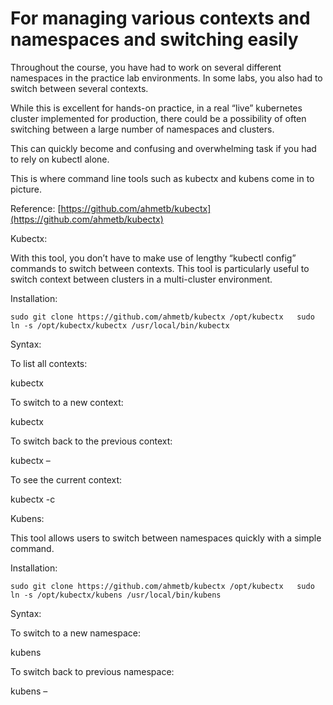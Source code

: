 
# For managing various contexts and namespaces and switching easily



Throughout the course, you have had to work on several different namespaces in the practice lab environments. In some labs, you also had to switch between several contexts.

While this is excellent for hands-on practice, in a real “live” kubernetes cluster implemented for production, there could be a possibility of often switching between a large number of namespaces and clusters.

This can quickly become and confusing and overwhelming task if you had to rely on kubectl alone.

This is where command line tools such as kubectx and kubens come in to picture.

Reference: [https://github.com/ahmetb/kubectx](https://github.com/ahmetb/kubectx)

Kubectx:

With this tool, you don’t have to make use of lengthy “kubectl config” commands to switch between contexts. This tool is particularly useful to switch context between clusters in a multi-cluster environment.

Installation:

`sudo git clone https://github.com/ahmetb/kubectx /opt/kubectx   sudo ln -s /opt/kubectx/kubectx /usr/local/bin/kubectx`

Syntax:

To list all contexts:

kubectx

To switch to a new context:

kubectx

To switch back to the previous context:

kubectx –

To see the current context:

kubectx -c

Kubens:

This tool allows users to switch between namespaces quickly with a simple command.

Installation:

`sudo git clone https://github.com/ahmetb/kubectx /opt/kubectx   sudo ln -s /opt/kubectx/kubens /usr/local/bin/kubens`

Syntax:

To switch to a new namespace:

kubens

To switch back to previous namespace:

kubens –